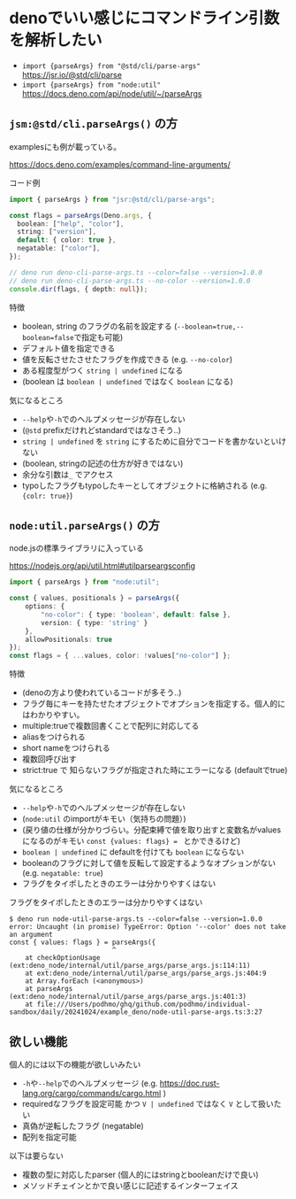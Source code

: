 # denoでいい感じにコマンドライン引数を解析したい

- `import {parseArgs} from "@std/cli/parse-args"` https://jsr.io/@std/cli/parse
- `import {parseArgs} from "node:util"` https://docs.deno.com/api/node/util/~/parseArgs

## `jsm:@std/cli.parseArgs()` の方

examplesにも例が載っている。

https://docs.deno.com/examples/command-line-arguments/

コード例

```ts
import { parseArgs } from "jsr:@std/cli/parse-args";

const flags = parseArgs(Deno.args, {
  boolean: ["help", "color"],
  string: ["version"],
  default: { color: true },
  negatable: ["color"],
});

// deno run deno-cli-parse-args.ts --color=false --version=1.0.0
// deno run deno-cli-parse-args.ts --no-color --version=1.0.0
console.dir(flags, { depth: null});
```

特徴

- boolean, string のフラグの名前を設定する (`--boolean=true,--boolean=false`で指定も可能)
- デフォルト値を指定できる
- 値を反転させたさせたフラグを作成できる (e.g. `--no-color`)
- ある程度型がつく `string | undefined` になる
- (boolean は `boolean | undefined` ではなく `boolean` になる)

気になるところ

- `--help`や`-h`でのヘルプメッセージが存在しない
- (`@std` prefixだけれどstandardではなさそう..)
- `string | undefined` を `string` にするために自分でコードを書かないといけない
- (boolean, stringの記述の仕方が好きではない)
- 余分な引数は`_` でアクセス
- typoしたフラグもtypoしたキーとしてオブジェクトに格納される (e.g. `{colr: true}`)

## `node:util.parseArgs()` の方

node.jsの標準ライブラリに入っている

https://nodejs.org/api/util.html#utilparseargsconfig


```ts
import { parseArgs } from "node:util";

const { values, positionals } = parseArgs({
    options: {
        "no-color": { type: 'boolean', default: false },
        version: { type: 'string' }
    },
    allowPositionals: true
});
const flags = { ...values, color: !values["no-color"] };
```

特徴

- (denoの方より使われているコードが多そう..)
- フラグ毎にキーを持たせたオブジェクトでオプションを指定する。個人的にはわかりやすい。
- multiple:trueで複数回書くことで配列に対応してる
- aliasをつけられる
- short nameをつけられる
- 複数回呼び出す
- strict:true で 知らないフラグが指定された時にエラーになる (defaultでtrue)

気になるところ

- `--help`や`-h`でのヘルプメッセージが存在しない
- (`node:util` のimportがキモい（気持ちの問題）)
- (戻り値の仕様が分かりづらい。分配束縛で値を取り出すと変数名がvaluesになるのがキモい `const {values: flags} = ` とかできるけど)
- `boolean | undefined` に defaultを付けても `boolean` にならない
- booleanのフラグに対して値を反転して設定するようなオプションがない (e.g. `negatable: true`)
- フラグをタイポしたときのエラーは分かりやすくはない

フラグをタイポしたときのエラーは分かりやすくはない

```console
$ deno run node-util-parse-args.ts --color=false --version=1.0.0
error: Uncaught (in promise) TypeError: Option '--color' does not take an argument
const { values: flags } = parseArgs({
                          ^
    at checkOptionUsage (ext:deno_node/internal/util/parse_args/parse_args.js:114:11)
    at ext:deno_node/internal/util/parse_args/parse_args.js:404:9
    at Array.forEach (<anonymous>)
    at parseArgs (ext:deno_node/internal/util/parse_args/parse_args.js:401:3)
    at file:///Users/podhmo/ghq/github.com/podhmo/individual-sandbox/daily/20241024/example_deno/node-util-parse-args.ts:3:27
```

## 欲しい機能

個人的には以下の機能が欲しいみたい

- `-h`や`--help`でのヘルプメッセージ (e.g. https://doc.rust-lang.org/cargo/commands/cargo.html )
- requiredなフラグを設定可能 かつ `V | undefined` ではなく `V` として扱いたい
- 真偽が逆転したフラグ (negatable)
- 配列を指定可能

以下は要らない

- 複数の型に対応したparser (個人的にはstringとbooleanだけで良い)
- メソッドチェインとかで良い感じに記述するインターフェイス

